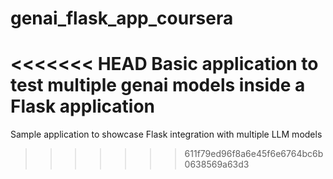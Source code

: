 # genai_flask_app_coursera
<<<<<<< HEAD
Basic application to test multiple genai models inside a Flask application
=======
Sample application to showcase Flask integration with multiple LLM models
>>>>>>> 611f79ed96f8a6e45f6e6764bc6b0638569a63d3
